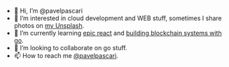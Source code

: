 - 👋 Hi, I’m @pavelpascari
- 👀 I’m interested in cloud development and WEB stuff, sometimes I share photos on [my Unsplash](https://unsplash.com/@ppascari).
- 🌱 I’m currently learning [epic react](https://epicreact.dev/learn) and [building blockchain systems with go](https://www.ardanlabs.com/live-training-events/ultimate-go-engineering-oct-24-2022.html).
- 💞️ I’m looking to collaborate on go stuff.
- 📫 How to reach me [@pavelpascari](https://twitter.com/pavelpascari).

<!---
pavelpascari/pavelpascari is a ✨ special ✨ repository because its `README.md` (this file) appears on your GitHub profile.
You can click the Preview link to take a look at your changes.
--->
